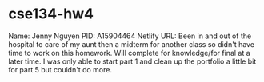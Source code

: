 # cse134-hw4
Name: Jenny Nguyen
PID: A15904464
Netlify URL:
Been in and out of the hospital to care of my aunt then a midterm for another class so didn't have time to work on this homework. Will complete for knowledge/for final at a later time. I was only able to start part 1 and clean up the portfolio a little bit for part 5 but couldn't do more. 